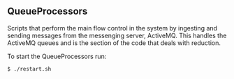 ## QueueProcessors

Scripts that perform the main flow control in the system by ingesting and sending messages from the messenging server, ActiveMQ.
This handles the ActiveMQ queues and is the section of the code that deals with reduction.

To start the QueueProcessors run:
```
$ ./restart.sh
```

